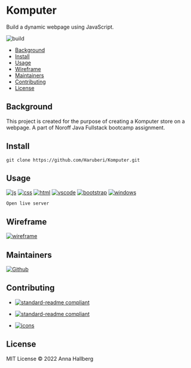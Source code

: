 # Komputer

Build a dynamic webpage using JavaScript.

![build](https://img.shields.io/badge/build-passing-green)

- [Background](#background)
- [Install](#install)
- [Usage](#usage)
- [Wireframe](#usage)
- [Maintainers](#maintainers)
- [Contributing](#contributing)
- [License](#license)

## Background

This project is created for the purpose of creating a Komputer store on a webpage.
A part of Noroff Java Fullstack bootcamp assignment.

## Install

```
git clone https://github.com/Haruberi/Komputer.git
```

## Usage

[![js](https://img.shields.io/badge/--F7DF1E?logo=javascript&logoColor=000)](https://www.javascript.com/ht)
[![css](https://img.shields.io/badge/--1572B6?logo=css3&logoColor=000)](https://en.wikipedia.org/wiki/CSS)
[![html](https://img.shields.io/badge/--E34F26?logo=html5&logoColor=000)](https://developer.mozilla.org/en-US/docs/Web/HTML)
[![vscode](https://img.shields.io/badge/--007ACC?logo=visualstudiocode&logoColor=000)](https://code.visualstudio.com/)
[![bootstrap](https://img.shields.io/badge/--7952B3?logo=bootstrap&logoColor=000)](https://getbootstrap.com/)
[![windows](https://img.shields.io/badge/--0078D6?logo=windows&logoColor=000)](https://www.microsoft.com/sv-se/windows)

```
Open live server
```

## Wireframe

[![wireframe](https://img.shields.io/badge/Komputer_Store_app_Wireframe-HERE-orange.svg?style=flat-square)](https://github.com/Haruberi/Komputer/wiki/Wireframe)


## Maintainers

[![Github](https://badgen.net/badge/icon/Anna%20Hallberg?icon=github&label)](https://github.com/haruberi)

## Contributing

* [![standard-readme compliant](https://img.shields.io/badge/standard_readme-HERE-green.svg?style=flat-square)](https://github.com/RichardLitt/standard-readme)

* [![standard-readme compliant](https://img.shields.io/badge/readme_badges-HERE-green.svg?style=flat-square)](https://github.com/Naereen/badges/blob/master/README.md)
* [![icons](https://img.shields.io/badge/free_icons-HERE-purple.svg?style=flat-square)](https://simpleicons.org/)


## License

MIT License © 2022 Anna Hallberg
